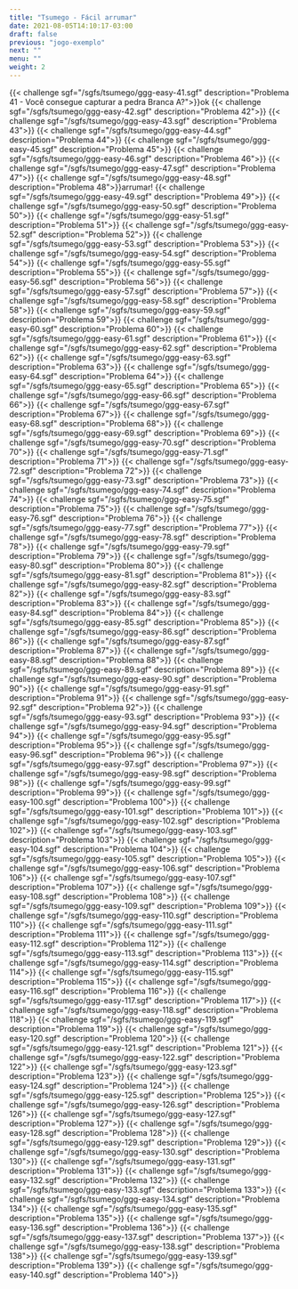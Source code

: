 ```yaml
---
title: "Tsumego - Fácil arrumar"
date: 2021-08-05T14:10:17-03:00
draft: false
previous: "jogo-exemplo"
next: ""
menu: ""
weight: 2
---
```


{{< challenge sgf="/sgfs/tsumego/ggg-easy-41.sgf" description="Problema 41 - Você consegue capturar a pedra Branca A?">}}ok
{{< challenge sgf="/sgfs/tsumego/ggg-easy-42.sgf" description="Problema 42">}}
{{< challenge sgf="/sgfs/tsumego/ggg-easy-43.sgf" description="Problema 43">}}
{{< challenge sgf="/sgfs/tsumego/ggg-easy-44.sgf" description="Problema 44">}}
{{< challenge sgf="/sgfs/tsumego/ggg-easy-45.sgf" description="Problema 45">}}
{{< challenge sgf="/sgfs/tsumego/ggg-easy-46.sgf" description="Problema 46">}}
{{< challenge sgf="/sgfs/tsumego/ggg-easy-47.sgf" description="Problema 47">}}
{{< challenge sgf="/sgfs/tsumego/ggg-easy-48.sgf" description="Problema 48">}}arrumar!
{{< challenge sgf="/sgfs/tsumego/ggg-easy-49.sgf" description="Problema 49">}}
{{< challenge sgf="/sgfs/tsumego/ggg-easy-50.sgf" description="Problema 50">}}
{{< challenge sgf="/sgfs/tsumego/ggg-easy-51.sgf" description="Problema 51">}}
{{< challenge sgf="/sgfs/tsumego/ggg-easy-52.sgf" description="Problema 52">}}
{{< challenge sgf="/sgfs/tsumego/ggg-easy-53.sgf" description="Problema 53">}}
{{< challenge sgf="/sgfs/tsumego/ggg-easy-54.sgf" description="Problema 54">}}
{{< challenge sgf="/sgfs/tsumego/ggg-easy-55.sgf" description="Problema 55">}}
{{< challenge sgf="/sgfs/tsumego/ggg-easy-56.sgf" description="Problema 56">}}
{{< challenge sgf="/sgfs/tsumego/ggg-easy-57.sgf" description="Problema 57">}}
{{< challenge sgf="/sgfs/tsumego/ggg-easy-58.sgf" description="Problema 58">}}
{{< challenge sgf="/sgfs/tsumego/ggg-easy-59.sgf" description="Problema 59">}}
{{< challenge sgf="/sgfs/tsumego/ggg-easy-60.sgf" description="Problema 60">}}
{{< challenge sgf="/sgfs/tsumego/ggg-easy-61.sgf" description="Problema 61">}}
{{< challenge sgf="/sgfs/tsumego/ggg-easy-62.sgf" description="Problema 62">}}
{{< challenge sgf="/sgfs/tsumego/ggg-easy-63.sgf" description="Problema 63">}}
{{< challenge sgf="/sgfs/tsumego/ggg-easy-64.sgf" description="Problema 64">}}
{{< challenge sgf="/sgfs/tsumego/ggg-easy-65.sgf" description="Problema 65">}}
{{< challenge sgf="/sgfs/tsumego/ggg-easy-66.sgf" description="Problema 66">}}
{{< challenge sgf="/sgfs/tsumego/ggg-easy-67.sgf" description="Problema 67">}}
{{< challenge sgf="/sgfs/tsumego/ggg-easy-68.sgf" description="Problema 68">}}
{{< challenge sgf="/sgfs/tsumego/ggg-easy-69.sgf" description="Problema 69">}}
{{< challenge sgf="/sgfs/tsumego/ggg-easy-70.sgf" description="Problema 70">}}
{{< challenge sgf="/sgfs/tsumego/ggg-easy-71.sgf" description="Problema 71">}}
{{< challenge sgf="/sgfs/tsumego/ggg-easy-72.sgf" description="Problema 72">}}
{{< challenge sgf="/sgfs/tsumego/ggg-easy-73.sgf" description="Problema 73">}}
{{< challenge sgf="/sgfs/tsumego/ggg-easy-74.sgf" description="Problema 74">}}
{{< challenge sgf="/sgfs/tsumego/ggg-easy-75.sgf" description="Problema 75">}}
{{< challenge sgf="/sgfs/tsumego/ggg-easy-76.sgf" description="Problema 76">}}
{{< challenge sgf="/sgfs/tsumego/ggg-easy-77.sgf" description="Problema 77">}}
{{< challenge sgf="/sgfs/tsumego/ggg-easy-78.sgf" description="Problema 78">}}
{{< challenge sgf="/sgfs/tsumego/ggg-easy-79.sgf" description="Problema 79">}}
{{< challenge sgf="/sgfs/tsumego/ggg-easy-80.sgf" description="Problema 80">}}
{{< challenge sgf="/sgfs/tsumego/ggg-easy-81.sgf" description="Problema 81">}}
{{< challenge sgf="/sgfs/tsumego/ggg-easy-82.sgf" description="Problema 82">}}
{{< challenge sgf="/sgfs/tsumego/ggg-easy-83.sgf" description="Problema 83">}}
{{< challenge sgf="/sgfs/tsumego/ggg-easy-84.sgf" description="Problema 84">}}
{{< challenge sgf="/sgfs/tsumego/ggg-easy-85.sgf" description="Problema 85">}}
{{< challenge sgf="/sgfs/tsumego/ggg-easy-86.sgf" description="Problema 86">}}
{{< challenge sgf="/sgfs/tsumego/ggg-easy-87.sgf" description="Problema 87">}}
{{< challenge sgf="/sgfs/tsumego/ggg-easy-88.sgf" description="Problema 88">}}
{{< challenge sgf="/sgfs/tsumego/ggg-easy-89.sgf" description="Problema 89">}}
{{< challenge sgf="/sgfs/tsumego/ggg-easy-90.sgf" description="Problema 90">}}
{{< challenge sgf="/sgfs/tsumego/ggg-easy-91.sgf" description="Problema 91">}}
{{< challenge sgf="/sgfs/tsumego/ggg-easy-92.sgf" description="Problema 92">}}
{{< challenge sgf="/sgfs/tsumego/ggg-easy-93.sgf" description="Problema 93">}}
{{< challenge sgf="/sgfs/tsumego/ggg-easy-94.sgf" description="Problema 94">}}
{{< challenge sgf="/sgfs/tsumego/ggg-easy-95.sgf" description="Problema 95">}}
{{< challenge sgf="/sgfs/tsumego/ggg-easy-96.sgf" description="Problema 96">}}
{{< challenge sgf="/sgfs/tsumego/ggg-easy-97.sgf" description="Problema 97">}}
{{< challenge sgf="/sgfs/tsumego/ggg-easy-98.sgf" description="Problema 98">}}
{{< challenge sgf="/sgfs/tsumego/ggg-easy-99.sgf" description="Problema 99">}}
{{< challenge sgf="/sgfs/tsumego/ggg-easy-100.sgf" description="Problema 100">}}
{{< challenge sgf="/sgfs/tsumego/ggg-easy-101.sgf" description="Problema 101">}}
{{< challenge sgf="/sgfs/tsumego/ggg-easy-102.sgf" description="Problema 102">}}
{{< challenge sgf="/sgfs/tsumego/ggg-easy-103.sgf" description="Problema 103">}}
{{< challenge sgf="/sgfs/tsumego/ggg-easy-104.sgf" description="Problema 104">}}
{{< challenge sgf="/sgfs/tsumego/ggg-easy-105.sgf" description="Problema 105">}}
{{< challenge sgf="/sgfs/tsumego/ggg-easy-106.sgf" description="Problema 106">}}
{{< challenge sgf="/sgfs/tsumego/ggg-easy-107.sgf" description="Problema 107">}}
{{< challenge sgf="/sgfs/tsumego/ggg-easy-108.sgf" description="Problema 108">}}
{{< challenge sgf="/sgfs/tsumego/ggg-easy-109.sgf" description="Problema 109">}}
{{< challenge sgf="/sgfs/tsumego/ggg-easy-110.sgf" description="Problema 110">}}
{{< challenge sgf="/sgfs/tsumego/ggg-easy-111.sgf" description="Problema 111">}}
{{< challenge sgf="/sgfs/tsumego/ggg-easy-112.sgf" description="Problema 112">}}
{{< challenge sgf="/sgfs/tsumego/ggg-easy-113.sgf" description="Problema 113">}}
{{< challenge sgf="/sgfs/tsumego/ggg-easy-114.sgf" description="Problema 114">}}
{{< challenge sgf="/sgfs/tsumego/ggg-easy-115.sgf" description="Problema 115">}}
{{< challenge sgf="/sgfs/tsumego/ggg-easy-116.sgf" description="Problema 116">}}
{{< challenge sgf="/sgfs/tsumego/ggg-easy-117.sgf" description="Problema 117">}}
{{< challenge sgf="/sgfs/tsumego/ggg-easy-118.sgf" description="Problema 118">}}
{{< challenge sgf="/sgfs/tsumego/ggg-easy-119.sgf" description="Problema 119">}}
{{< challenge sgf="/sgfs/tsumego/ggg-easy-120.sgf" description="Problema 120">}}
{{< challenge sgf="/sgfs/tsumego/ggg-easy-121.sgf" description="Problema 121">}}
{{< challenge sgf="/sgfs/tsumego/ggg-easy-122.sgf" description="Problema 122">}}
{{< challenge sgf="/sgfs/tsumego/ggg-easy-123.sgf" description="Problema 123">}}
{{< challenge sgf="/sgfs/tsumego/ggg-easy-124.sgf" description="Problema 124">}}
{{< challenge sgf="/sgfs/tsumego/ggg-easy-125.sgf" description="Problema 125">}}
{{< challenge sgf="/sgfs/tsumego/ggg-easy-126.sgf" description="Problema 126">}}
{{< challenge sgf="/sgfs/tsumego/ggg-easy-127.sgf" description="Problema 127">}}
{{< challenge sgf="/sgfs/tsumego/ggg-easy-128.sgf" description="Problema 128">}}
{{< challenge sgf="/sgfs/tsumego/ggg-easy-129.sgf" description="Problema 129">}}
{{< challenge sgf="/sgfs/tsumego/ggg-easy-130.sgf" description="Problema 130">}}
{{< challenge sgf="/sgfs/tsumego/ggg-easy-131.sgf" description="Problema 131">}}
{{< challenge sgf="/sgfs/tsumego/ggg-easy-132.sgf" description="Problema 132">}}
{{< challenge sgf="/sgfs/tsumego/ggg-easy-133.sgf" description="Problema 133">}}
{{< challenge sgf="/sgfs/tsumego/ggg-easy-134.sgf" description="Problema 134">}}
{{< challenge sgf="/sgfs/tsumego/ggg-easy-135.sgf" description="Problema 135">}}
{{< challenge sgf="/sgfs/tsumego/ggg-easy-136.sgf" description="Problema 136">}}
{{< challenge sgf="/sgfs/tsumego/ggg-easy-137.sgf" description="Problema 137">}}
{{< challenge sgf="/sgfs/tsumego/ggg-easy-138.sgf" description="Problema 138">}}
{{< challenge sgf="/sgfs/tsumego/ggg-easy-139.sgf" description="Problema 139">}}
{{< challenge sgf="/sgfs/tsumego/ggg-easy-140.sgf" description="Problema 140">}}

